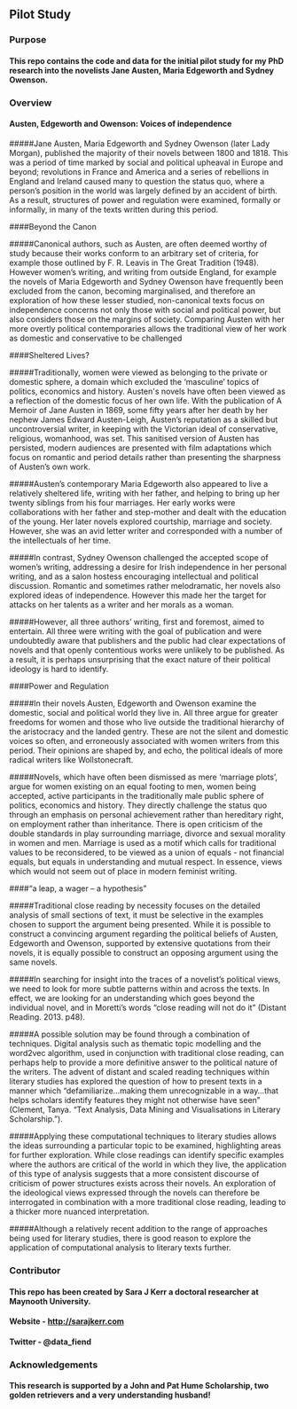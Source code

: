 ## Pilot Study


### Purpose
#### This repo contains the code and data for the initial pilot study for my PhD research into the novelists Jane Austen, Maria Edgeworth and Sydney Owenson.


### Overview
#### Austen, Edgeworth and Owenson: Voices of independence

#####Jane Austen, Maria Edgeworth and Sydney Owenson (later Lady Morgan), published the majority of their novels between 1800 and 1818. This was a period of time marked by social and political upheaval in Europe and beyond; revolutions in France and America and a series of rebellions in England and Ireland caused many to question the status quo, where a person’s position in the world was largely defined by an accident of birth. As a result, structures of power and regulation were examined, formally or informally, in many of the texts written during this period.

####Beyond the Canon

#####Canonical authors, such as Austen, are often deemed worthy of study because their works conform to an arbitrary set of criteria, for example those outlined by F. R. Leavis in The Great Tradition (1948). However women’s writing, and writing from outside England, for example the novels of Maria Edgeworth and Sydney Owenson have frequently been excluded from the canon, becoming marginalised, and therefore an exploration of how these lesser studied, non-canonical texts focus on independence concerns not only those with social and political power, but also considers those on the margins of society. Comparing Austen with her more overtly political contemporaries allows the traditional view of her work as domestic and conservative to be challenged

####Sheltered Lives?

#####Traditionally, women were viewed as belonging to the private or domestic sphere, a domain which excluded the ‘masculine’ topics of politics, economics and history. Austen's novels have often been viewed as a reflection of the domestic focus of her own life. With the publication of A Memoir of Jane Austen in 1869, some fifty years after her death by her nephew James Edward Austen-Leigh, Austen’s reputation as a skilled but uncontroversial writer, in keeping with the Victorian ideal of conservative, religious, womanhood, was set. This sanitised version of Austen has persisted, modern audiences are presented with film adaptations which focus on romantic and period details rather than presenting the sharpness of Austen’s own work. 

#####Austen’s contemporary Maria Edgeworth also appeared to live a relatively sheltered life, writing with her father, and helping to bring up her twenty siblings from his four marriages. Her early works were collaborations with her father and step-mother and dealt with the education of the young. Her later novels explored courtship, marriage and society. However, she was an avid letter writer and corresponded with a number of the intellectuals of her time.

#####In contrast, Sydney Owenson challenged the accepted scope of women’s writing, addressing a desire for Irish independence in her personal writing, and as a salon hostess encouraging intellectual and political discussion.  Romantic and sometimes rather melodramatic, her novels also explored ideas of independence. However this made her the target for attacks on her talents as a writer and her morals as a woman.

#####However, all three authors’ writing, first and foremost, aimed to entertain. All three were writing with the goal of publication and were undoubtedly aware that publishers and the public had clear expectations of novels and that openly contentious works were unlikely to be published. As a result, it is perhaps unsurprising that the exact nature of their political ideology is hard to identify.

####Power and Regulation

#####In their novels Austen, Edgeworth and Owenson examine the domestic, social and political world they live in. All three argue for greater freedoms for women and those who live outside the traditional hierarchy of the aristocracy and the landed gentry. These are not the silent and domestic voices so often, and erroneously associated with women writers from this period. Their opinions are shaped by, and echo, the political ideals of more radical writers like Wollstonecraft.

#####Novels, which have often been dismissed as mere ‘marriage plots’, argue for women existing on an equal footing to men, women being accepted, active participants in the traditionally male public sphere of politics, economics and history. They directly challenge the status quo through an emphasis on personal achievement rather than hereditary right, on employment rather than inheritance. There is open criticism of the double standards in play surrounding marriage, divorce and sexual morality in women and men. Marriage is used as a motif which calls for traditional values to be reconsidered, to be viewed as a union of equals - not financial equals, but equals in understanding and mutual respect. In essence, views which would not seem out of place in modern feminist writing.

####“a leap, a wager – a hypothesis”

#####Traditional close reading by necessity focuses on the detailed analysis of small sections of text, it must be selective in the examples chosen to support the argument being presented. While it is possible to construct a convincing argument regarding the political beliefs of Austen, Edgeworth and Owenson, supported by extensive quotations from their novels, it is equally possible to construct an opposing argument using the same novels.

#####In searching for insight into the traces of a novelist’s political views, we need to look for more subtle patterns within and across the texts. In effect, we are looking for an understanding which goes beyond the individual novel, and in Moretti’s words “close reading will not do it” (Distant Reading. 2013. p48). 

#####A possible solution may be found through a combination of techniques. Digital analysis such as thematic topic modelling and the word2vec algorithm, used in conjunction with traditional close reading, can perhaps help to provide a more definitive answer to the political nature of the writers. The advent of distant and scaled reading techniques within literary studies has explored the question of how to present texts in a manner which “defamiliarize…making them unrecognizable in a way…that helps scholars identify features they might not otherwise have seen” (Clement, Tanya. “Text Analysis, Data Mining and Visualisations in Literary Scholarship.”).

#####Applying these computational techniques to literary studies allows the ideas surrounding a particular topic to be examined, highlighting areas for further exploration. While close readings can identify specific examples where the authors are critical of the world in which they live, the application of this type of analysis suggests that a more consistent discourse of criticism of power structures exists across their novels. An exploration of the ideological views expressed through the novels can therefore be interrogated in combination with a more traditional close reading, leading to a thicker more nuanced interpretation.

#####Although a relatively recent addition to the range of approaches being used for literary studies, there is good reason to explore the application of computational analysis to literary texts further.



### Contributor
#### This repo has been created by Sara J Kerr a doctoral researcher at Maynooth University.
#### Website - http://sarajkerr.com
#### Twitter - @data_fiend

### Acknowledgements
#### This research is supported by a John and Pat Hume Scholarship, two golden retrievers and a very understanding husband!
